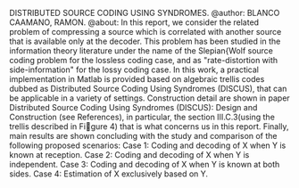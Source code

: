 DISTRIBUTED SOURCE CODING USING SYNDROMES.
@author: BLANCO CAAMANO, RAMON.
@about:
  In this report, we consider the related problem of compressing a source which is correlated with another source that is available only at the decoder. This problem has been studied in the information theory literature under the name of the Slepian{Wolf source coding problem for the lossless coding case, and as "rate-distortion with side-information" for the lossy coding case.
  In this work, a practical implementation in Matlab is provided based on algebraic trellis codes dubbed as Distributed Source Coding Using Syndromes (DISCUS), that can be applicable in a variety of settings. Construction detail are shown in paper Distributed Source Coding Using Syndromes (DISCUS): Design and Construction (see References), in particular, the section III.C.3(using the trellis described in Figure 4) that is what concerns us in this report.
  Finally, main results are shown concluding with the study and comparison of the following proposed scenarios:
    Case 1: Coding and decoding of X when Y is known at reception.
    Case 2: Coding and decoding of X when Y is independent.
    Case 3: Coding and decoding of X when Y is known at both sides.
    Case 4: Estimation of X exclusively based on Y.
